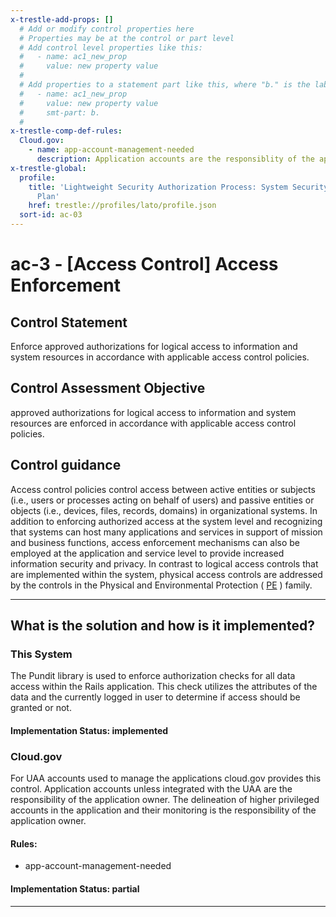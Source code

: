 ```yaml
---
x-trestle-add-props: []
  # Add or modify control properties here
  # Properties may be at the control or part level
  # Add control level properties like this:
  #   - name: ac1_new_prop
  #     value: new property value
  #
  # Add properties to a statement part like this, where "b." is the label of the target statement part
  #   - name: ac1_new_prop
  #     value: new property value
  #     smt-part: b.
  #
x-trestle-comp-def-rules:
  Cloud.gov:
    - name: app-account-management-needed
      description: Application accounts are the responsiblity of the application owner
x-trestle-global:
  profile:
    title: 'Lightweight Security Authorization Process: System Security and Privacy
      Plan'
    href: trestle://profiles/lato/profile.json
  sort-id: ac-03
---
```


# ac-3 - \[Access Control\] Access Enforcement

## Control Statement

Enforce approved authorizations for logical access to information and system resources in accordance with applicable access control policies.

## Control Assessment Objective

approved authorizations for logical access to information and system resources are enforced in accordance with applicable access control policies.

## Control guidance

Access control policies control access between active entities or subjects (i.e., users or processes acting on behalf of users) and passive entities or objects (i.e., devices, files, records, domains) in organizational systems. In addition to enforcing authorized access at the system level and recognizing that systems can host many applications and services in support of mission and business functions, access enforcement mechanisms can also be employed at the application and service level to provide increased information security and privacy. In contrast to logical access controls that are implemented within the system, physical access controls are addressed by the controls in the Physical and Environmental Protection ( [PE](#pe) ) family.

______________________________________________________________________

## What is the solution and how is it implemented?

<!-- For implementation status enter one of: implemented, partial, planned, alternative, not-applicable -->

<!-- Note that the list of rules under ### Rules: is read-only and changes will not be captured after assembly to JSON -->

### This System

The Pundit library is used to enforce authorization checks for all data access within the Rails application. This check utilizes the attributes of the data and the currently logged in user to determine if access should be granted or not.

#### Implementation Status: implemented

### Cloud.gov

For UAA accounts used to manage the applications cloud.gov provides this control. Application accounts unless integrated with the UAA are the responsibility of the application owner. The delineation of higher privileged accounts in the application and their monitoring is the responsibility of the application owner.

#### Rules:

  - app-account-management-needed

#### Implementation Status: partial

______________________________________________________________________

